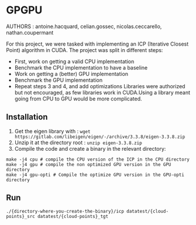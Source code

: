 # GPGPU

AUTHORS : antoine.hacquard, celian.gossec, nicolas.ceccarello, nathan.coupermant

For this project, we were tasked with implementing an ICP (Iterative Closest Point) algorithm in CUDA.
The project was split in different steps:
 - First, work on getting a valid CPU implementation
 - Benchmark the CPU implementation to have a baseline
 - Work on getting a (better) GPU implementation
 - Benchmark the GPU implementation
 - Repeat steps 3 and 4, and add optimizations
Libraries were authorized but not encouraged, as few libraries work in CUDA.Using a library meant going from CPU to GPU would be more complicated.

## Installation

1. Get the eigen library with : `wget https://gitlab.com/libeigen/eigen/-/archive/3.3.8/eigen-3.3.8.zip`
2. Unzip it at the directory root : `unzip eigen-3.3.8.zip`
3. Compile the code and create a binary in the relevant directory:
```
make -j4 cpu # compile the CPU version of the ICP in the CPU directory
make -j4 gpu # compile the non optimized GPU version in the GPU directory
make -j4 gpu-opti # Compile the optimize GPU version in the GPU-opti directory
```

## Run

```
./{directory-where-you-create-the-binary}/icp datatest/{cloud-points}_src datatest/{cloud-points}_tgt
```
